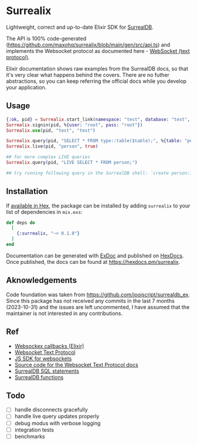 # Surrealix

Lightweight, correct and up-to-date Elixir SDK for [SurrealDB](https://surrealdb.com/docs/integration/sdks).

The API is 100% code-generated (https://github.com/maxohq/surrealix/blob/main/gen/src/api.ts) and implements the Websocket protocol as documented here - [WebSocket (text protocol)](https://surrealdb.com/docs/integration/websocket/text).

Elixir documentation shows raw examples from the SurrealDB docs, so that it's very clear what happens behind the covers. There are no futher abstractions, so you can keep referring the official docs while you develop your application.

## Usage

```elixir
{:ok, pid} = Surrealix.start_link(namespace: "test", database: "test", debug: [:trace])
Surrealix.signin(pid, %{user: "root", pass: "root"})
Surrealix.use(pid, "test", "test")

Surrealix.query(pid, "SELECT * FROM type::table($table);", %{table: "person"})
Surrealix.live(pid, "person", true)

## for more complex LIVE queries
Surrealix.query(pid, "LIVE SELECT * FROM person;")

## try running following query in the SurrealDB shell: `create person:1 set name = "John"`
```

## Installation

If [available in Hex](https://hex.pm/docs/publish), the package can be installed
by adding `surrealix` to your list of dependencies in `mix.exs`:

```elixir
def deps do
  [
    {:surrealix, "~> 0.1.0"}
  ]
end
```

Documentation can be generated with [ExDoc](https://github.com/elixir-lang/ex_doc)
and published on [HexDocs](https://hexdocs.pm). Once published, the docs can
be found at <https://hexdocs.pm/surrealix>.

## Aknowledgements

Code foundation was taken from https://github.com/joojscript/surrealdb_ex. Since this package has not received any commits in the last 7 months (2023-10-31) and the issues are left uncommented, I have assumed that the maintainer is not interested in any contributions.

## Ref

- [Websockex callbacks (Elixir)](https://github.com/Azolo/websockex/blob/master/lib/websockex.ex)
- [Websocket Text Protocol](https://surrealdb.com/docs/integration/websocket/text)
- [JS SDK for websockets](https://github.com/surrealdb/surrealdb.js/blob/main/src/strategies/websocket.ts)
- [Source code for the Websocket Text Protocol docs](https://github.com/surrealdb/www.surrealdb.com/blob/main/app/templates/docs/integration/websocket/text.hbs)
- [SurrealDB SQL statements](https://surrealdb.com/docs/surrealql/statements)
- [SurrealDB functions](https://surrealdb.com/docs/surrealql/functions)

## Todo

- [ ] handle disconnects gracefully
- [ ] handle live query updates properly
- [ ] debug modus with verbose logging
- [ ] integration tests
- [ ] benchmarks
